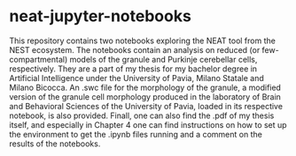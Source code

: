 # neat-jupyter-notebooks
This repository contains two notebooks exploring the NEAT tool from the NEST ecosystem. The notebooks contain an analysis on reduced (or few-compartmental) models of the granule and Purkinje cerebellar cells, respectively. They are a part of my thesis for my bachelor degree in Artificial Intelligence under the University of Pavia, Milano Statale and Milano Bicocca.
An .swc file for the morphology of the granule, a modified version of the granule cell morphology produced in the laboratory of Brain and Behavioral Sciences of the University of Pavia, loaded in its respective notebook, is also provided.
Finall, one can also find the .pdf of my thesis itself, and especially in Chapter 4 one can find instructions on how to set up the environment to get the .ipynb files running and a comment on the results of the notebooks.
